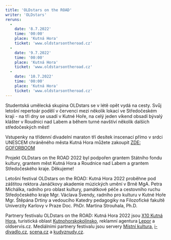 ```yaml
---
title: 'OLDstars on the ROAD'
writer: 'OLDstars'
reruns:
  -
    date: '8.7.2022'
    time: '00:00'
    place: 'Kutná Hora'
    ticket: 'www.oldstarsontheroad.cz'
  -
    date: '9.7.2022'
    time: '00:00'
    place: 'Kutná Hora'
    ticket: 'www.oldstarsontheroad.cz'
  -  
    date: '10.7.2022'
    time: '00:00'
    place: 'Kutná Hora'
    ticket: 'www.oldstarsontheroad.cz'
---
```

Studentská umělecká skupina OLDstars se v létě opět vydá na cesty. Svůj letošní repertoár podělí v červenci mezi několik lokací ve Středočeském kraji - na tři dny se usadí v Kutné Hoře, na celý jeden víkend obsadí bývalý klášter v Roudnici nad Labem a během turné navštíví několik dalších středočeských měst!

Vstupenky na třídenní divadelní maraton tří desítek inscenací přímo v srdci UNESCEM chráněného města Kutná Hora můžete zakoupit [ZDE: GOFORBOOM](https://www.goforboom.com/events/oldstars-on-the-road-kutna-hora)

Projekt OLDstars on the ROAD 2022 byl podpořen grantem Státního fondu kultury, grantem měst Kutná Hora a Roudnice nad Labem a grantem Středočeského kraje. Děkujeme!

Letošní festival OLDstars on the ROAD: Kutná Hora 2022 proběhne pod záštitou rektora Janáčkovy akademie múzických umění v Brně MgA. Petra Michálka, radního pro oblast
kultury, památkové péče a cestovního ruchu Středočeského kraje Mgr. Václava Švendy, radního pro kulturu v Kutné Hoře Mgr. Štěpána Drtiny a vedoucího Katedry pedagogiky na Filozofické fakultě Univerzity Karlovy v Praze Doc. PhDr. Martina Strouhala, Ph.D.

Partnery festivalu OLDstars on the ROAD: Kutná Hora 2022 jsou [X10 Kutná Hora](https://www.divadlox10.cz/cs/kutna-hora), turistická oblast [Kutnohorskokolínsko](https://www.kutnohorskokolinsko.cz/), reklamní agentura [Lepor](https://lepor.cz/) a oldservis.cz.
Mediálními partnery festivalu jsou servery [Místní kultura](https://www.mistnikultura.cz/), [i-divadlo.cz](https://www.i-divadlo.cz/), [scena.cz](http://www.scena.cz/) a [kudyznudy.cz](https://www.kudyznudy.cz/).
